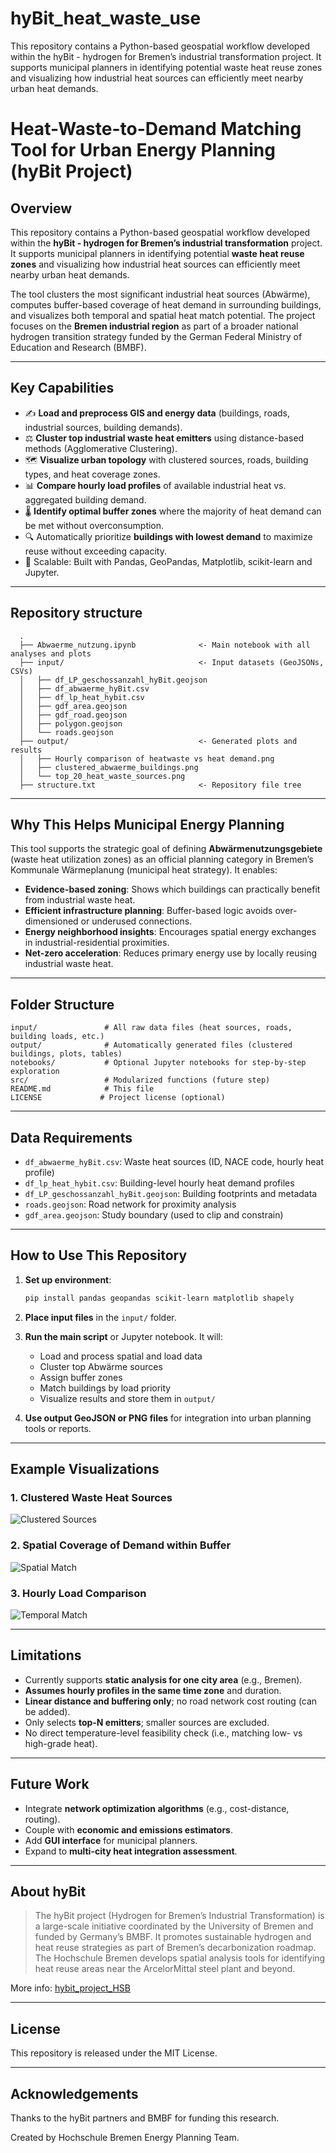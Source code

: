 # hyBit_heat_waste_use
This repository contains a Python-based geospatial workflow developed within the hyBit - hydrogen for Bremen’s industrial transformation project. It supports municipal planners in identifying potential waste heat reuse zones and visualizing how industrial heat sources can efficiently meet nearby urban heat demands.

# Heat-Waste-to-Demand Matching Tool for Urban Energy Planning (hyBit Project)

## Overview

This repository contains a Python-based geospatial workflow developed within the **hyBit - hydrogen for Bremen’s industrial transformation** project. It supports municipal planners in identifying potential **waste heat reuse zones** and visualizing how industrial heat sources can efficiently meet nearby urban heat demands.

The tool clusters the most significant industrial heat sources (Abwärme), computes buffer-based coverage of heat demand in surrounding buildings, and visualizes both temporal and spatial heat match potential. The project focuses on the **Bremen industrial region** as part of a broader national hydrogen transition strategy funded by the German Federal Ministry of Education and Research (BMBF).

---

## Key Capabilities

* ✍️ **Load and preprocess GIS and energy data** (buildings, roads, industrial sources, building demands).
* ⚖️ **Cluster top industrial waste heat emitters** using distance-based methods (Agglomerative Clustering).
* 🗺️ **Visualize urban topology** with clustered sources, roads, building types, and heat coverage zones.
* 📊 **Compare hourly load profiles** of available industrial heat vs. aggregated building demand.
* 🌡️ **Identify optimal buffer zones** where the majority of heat demand can be met without overconsumption.
* 🔍 Automatically prioritize **buildings with lowest demand** to maximize reuse without exceeding capacity.
* 🔧 Scalable: Built with Pandas, GeoPandas, Matplotlib, scikit-learn and Jupyter.

---
## Repository structure
      .
      ├── Abwaerme_nutzung.ipynb              <- Main notebook with all analyses and plots
      ├── input/                              <- Input datasets (GeoJSONs, CSVs)
      │   ├── df_LP_geschossanzahl_hyBit.geojson
      │   ├── df_abwaerme_hyBit.csv
      │   ├── df_lp_heat_hybit.csv
      │   ├── gdf_area.geojson
      │   ├── gdf_road.geojson
      │   ├── polygon.geojson
      │   └── roads.geojson
      ├── output/                             <- Generated plots and results
      │   ├── Hourly comparison of heatwaste vs heat demand.png
      │   ├── clustered_abwaerme_buildings.png
      │   └── top_20_heat_waste_sources.png
      ├── structure.txt                       <- Repository file tree



---

## Why This Helps Municipal Energy Planning

This tool supports the strategic goal of defining **Abwärmenutzungsgebiete** (waste heat utilization zones) as an official planning category in Bremen’s Kommunale Wärmeplanung (municipal heat strategy). It enables:

* **Evidence-based zoning**: Shows which buildings can practically benefit from industrial waste heat.
* **Efficient infrastructure planning**: Buffer-based logic avoids over-dimensioned or underused connections.
* **Energy neighborhood insights**: Encourages spatial energy exchanges in industrial-residential proximities.
* **Net-zero acceleration**: Reduces primary energy use by locally reusing industrial waste heat.

---

## Folder Structure

```
input/               # All raw data files (heat sources, roads, building loads, etc.)
output/              # Automatically generated files (clustered buildings, plots, tables)
notebooks/           # Optional Jupyter notebooks for step-by-step exploration
src/                 # Modularized functions (future step)
README.md            # This file
LICENSE             # Project license (optional)
```

---

## Data Requirements

* `df_abwaerme_hyBit.csv`: Waste heat sources (ID, NACE code, hourly heat profile)
* `df_lp_heat_hybit.csv`: Building-level hourly heat demand profiles
* `df_LP_geschossanzahl_hyBit.geojson`: Building footprints and metadata
* `roads.geojson`: Road network for proximity analysis
* `gdf_area.geojson`: Study boundary (used to clip and constrain)

---

## How to Use This Repository

1. **Set up environment**:

   ```bash
   pip install pandas geopandas scikit-learn matplotlib shapely
   ```

2. **Place input files** in the `input/` folder.

3. **Run the main script** or Jupyter notebook. It will:

   * Load and process spatial and load data
   * Cluster top Abwärme sources
   * Assign buffer zones
   * Match buildings by load priority
   * Visualize results and store them in `output/`

4. **Use output GeoJSON or PNG files** for integration into urban planning tools or reports.

---

## Example Visualizations

### 1. Clustered Waste Heat Sources

![Clustered Sources](output/clustered_abwaerme_buildings.png)

### 2. Spatial Coverage of Demand within Buffer

![Spatial Match](output/covered_demand_buildings_cluster_0.png)

### 3. Hourly Load Comparison

![Temporal Match](output/abwaerme_vs_demand.png)

---

## Limitations

* Currently supports **static analysis for one city area** (e.g., Bremen).
* **Assumes hourly profiles in the same time zone** and duration.
* **Linear distance and buffering only**; no road network cost routing (can be added).
* Only selects **top-N emitters**; smaller sources are excluded.
* No direct temperature-level feasibility check (i.e., matching low- vs high-grade heat).

---

## Future Work

* Integrate **network optimization algorithms** (e.g., cost-distance, routing).
* Couple with **economic and emissions estimators**.
* Add **GUI interface** for municipal planners.
* Expand to **multi-city heat integration assessment**.

---

## About hyBit

> The hyBit project (Hydrogen for Bremen’s Industrial Transformation) is a large-scale initiative coordinated by the University of Bremen and funded by Germany’s BMBF. It promotes sustainable hydrogen and heat reuse strategies as part of Bremen’s decarbonization roadmap. The Hochschule Bremen develops spatial analysis tools for identifying heat reuse areas near the ArcelorMittal steel plant and beyond.

More info: [hybit_project_HSB](https://www.hs-bremen.de/forschen/forschungs-und-transferprofil/forschungsprojekt/verbundvorhaben-hybit-hydrogen-for-bremens-industrial-transformation/)

---

## License

This repository is released under the MIT License.

---

## Acknowledgements

Thanks to the hyBit partners and BMBF for funding this research.

Created by Hochschule Bremen Energy Planning Team.

